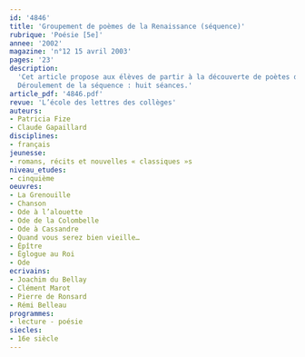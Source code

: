 ```yaml
---
id: '4846'
title: 'Groupement de poèmes de la Renaissance (séquence)'
rubrique: 'Poésie [5e]'
annee: '2002'
magazine: 'n°12 15 avril 2003'
pages: '23'
description: 
  'Cet article propose aux élèves de partir à la découverte de poètes de renom, tels que Marot, Du Bellay ou Ronsard. Par ailleurs, les phénomènes incontournables de l’évolution du lexique et de la syntaxe amènent à s’intéresser à la langue du XVIe siècle et à la confronter à notre langue d’aujourd’hui.
  Déroulement de la séquence : huit séances.'
article_pdf: '4846.pdf'
revue: 'L’école des lettres des collèges'
auteurs:
- Patricia Fize
- Claude Gapaillard
disciplines:
- français
jeunesse:
- romans, récits et nouvelles « classiques »s
niveau_etudes:
- cinquième
oeuvres:
- La Grenouille
- Chanson
- Ode à l’alouette
- Ode de la Colombelle
- Ode à Cassandre
- Quand vous serez bien vieille…
- Épître
- Églogue au Roi
- Ode
ecrivains:
- Joachim du Bellay
- Clément Marot
- Pierre de Ronsard
- Rémi Belleau
programmes:
- lecture - poésie
siecles:
- 16e siècle
---
```

